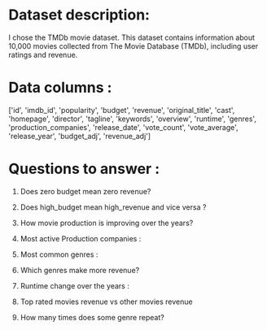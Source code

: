 # Dataset description:
I chose the TMDb movie dataset. This dataset contains information about 10,000 movies collected from The Movie Database (TMDb), including user ratings and revenue.

# Data columns :
['id', 'imdb_id', 'popularity', 'budget', 'revenue', 'original_title', 'cast', 'homepage', 'director', 'tagline', 'keywords', 'overview', 'runtime', 'genres', 'production_companies', 'release_date', 'vote_count', 'vote_average', 'release_year', 'budget_adj', 'revenue_adj']

# Questions to answer :
1) Does zero budget mean zero revenue?

2) Does high_budget mean high_revenue and vice versa ?

3) How movie production is improving over the years?

4) Most active Production companies :

5) Most common genres :

6) Which genres make more revenue?

7) Runtime change over the years :

8) Top rated movies revenue vs other movies revenue

9) How many times does some genre repeat?
